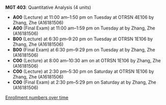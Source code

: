 **MGT 403**: Quantitative Analysis (4 units)

- **A00** (Lecture) at 11:00 am–1:50 pm on Tuesday at OTRSN 4E106 by Zhang, Zhe (A16181506)
- **A00** (Final Exam) at 11:00 am–1:59 pm on Tuesday at   by Zhang, Zhe (A16181506)
- **B00** (Lecture) at 6:30 pm–9:20 pm on Tuesday at OTRSN 1E106 by Zhang, Zhe (A16181506)
- **B00** (Final Exam) at 6:30 pm–9:29 pm on Tuesday at   by Zhang, Zhe (A16181506)
- **C00** (Lecture) at 8:00 am–10:30 am on  at OTRSN 1E106 by Zhang, Zhe (A16181506)
- **C00** (Lecture) at 2:30 pm–5:30 pm on Saturday at OTRSN 1E106 by Zhang, Zhe (A16181506)
- **C00** (Final Exam) at 2:30 pm–5:29 pm on Saturday at   by Zhang, Zhe (A16181506)

[Enrollment numbers over time](./MGT403.tsv)
